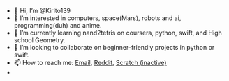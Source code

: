 - 👋 Hi, I’m @Kirito139
- 👀 I’m interested in computers, space(Mars), robots and ai, programming(duh) and anime.
- 🌱 I’m currently learning nand2tetris on coursera, python, swift, and High school Geometry.
- 💞️ I’m looking to collaborate on beginner-friendly projects in python or swift.
- 📫 How to reach me:  [Email](lmulder@duck.com), [Reddit](https://is.gd/nOUjUu), [Scratch (inactive)](https://is.gd/IEB4th)
- 

<!---
Kirito139/Kirito139 is a ✨ special ✨ repository because its `README.md` (this file) appears on your GitHub profile.
You can click the Preview link to take a look at your changes.
--->
